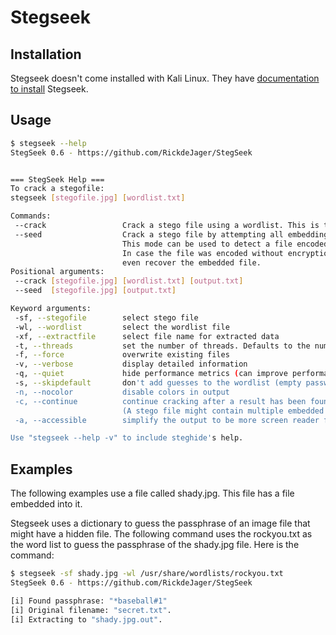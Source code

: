 # Stegseek

## Installation

Stegseek doesn't come installed with Kali Linux. They have [documentation to install](https://github.com/RickdeJager/stegseek?tab=readme-ov-file#wrench-installation) Stegseek.

## Usage

```bash
$ stegseek --help
StegSeek 0.6 - https://github.com/RickdeJager/StegSeek


=== StegSeek Help ===
To crack a stegofile:
stegseek [stegofile.jpg] [wordlist.txt]

Commands:
 --crack                 Crack a stego file using a wordlist. This is the default mode.
 --seed                  Crack a stego file by attempting all embedding patterns.
                         This mode can be used to detect a file encoded by steghide.
                         In case the file was encoded without encryption, this mode will
                         even recover the embedded file.
Positional arguments:
 --crack [stegofile.jpg] [wordlist.txt] [output.txt]
 --seed  [stegofile.jpg] [output.txt]

Keyword arguments:
 -sf, --stegofile        select stego file
 -wl, --wordlist         select the wordlist file
 -xf, --extractfile      select file name for extracted data
 -t, --threads           set the number of threads. Defaults to the number of cores.
 -f, --force             overwrite existing files
 -v, --verbose           display detailed information
 -q, --quiet             hide performance metrics (can improve performance)
 -s, --skipdefault       don't add guesses to the wordlist (empty password, filename, ...)
 -n, --nocolor           disable colors in output
 -c, --continue          continue cracking after a result has been found.
                         (A stego file might contain multiple embedded files)
 -a, --accessible        simplify the output to be more screen reader friendly

Use "stegseek --help -v" to include steghide's help.
```

## Examples

The following examples use a file called shady.jpg. This file has a file embedded into it.

Stegseek uses a dictionary to guess the passphrase of an image file that might have a hidden file. The following command uses the rockyou.txt as the word list to guess the passphrase of the shady.jpg file. Here is the command:

```bash
$ stegseek -sf shady.jpg -wl /usr/share/wordlists/rockyou.txt
StegSeek 0.6 - https://github.com/RickdeJager/StegSeek

[i] Found passphrase: "*baseball#1"
[i] Original filename: "secret.txt".
[i] Extracting to "shady.jpg.out".
```
